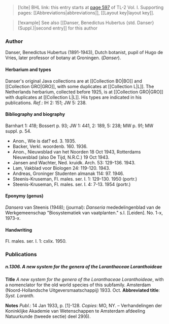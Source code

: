 > [!cite] BHL link: this entry starts at [page 597](https://www.biodiversitylibrary.org/item/103414#page/645/mode/1up) of TL-2 Vol. I.
> Supporting pages: [[Abbreviations|abbreviations]], [[Layout key|layout key]].

> [!example] See also [[Danser, Benedictus Hubertus {std. Danser} (Suppl.)|second entry]] for this author

### Author

Danser, Benedictus Hubertus (1891-1943), Dutch botanist, pupil of Hugo de Vries, later professor of botany at Groningen. (*Danser*).

#### Herbarium and types

Danser's original Java collections are at [[Collection BO|BO]] and [[Collection GRO|GRO]], with some duplicates at [[Collection L|L]]. The Netherlands herbarium, collected before 1925, is at [[Collection GRO|GRO]] with duplicates at [[Collection L|L]]. His types are indicated in his publications.
*Ref*.: IH 2: 151; JW 5: 238.

#### Bibliography and biography

Barnhart 1: 418; Bossert p. 93; JW 1: 441, 2: 189, 5: 238; MW p. 91; MW suppl. p. 54.
- Anon., Wie is dat? ed. 3. 1935.
- Backer, Verkl. woordenb. 160. 1936.
- Anon., Nieuwsblad van het Noorden 18 Oct 1943, Rotterdams Nieuwsblad (also De Tijd, N.R.C.) 19 Oct 1943.
- Jansen and Wachter, Ned. kruidk. Arch. 53: 129-136. 1943.
- Lam, Vakblad voor Biologen 24: 119-120. 1943.
- Andreas, Groninger Studenten almanak 114: 97. 1946.
- Steenis-Kruseman, Fl. males. ser. I. 1: 129-130. 1950 (portr.)
- Steenis-Kruseman, Fl. males. ser. I. 4: 7-13. 1954 (portr.)

#### Eponymy (genus)

*Dansera* van Steenis (1948); (journal): *Danseria* mededelingenblad van de Werkgemeenschap "Biosystematiek van vaatplanten." s.l. \[Leiden\]. No. 1-x, 1973-x.

#### Handwriting

Fl. males. ser. I. 1: cxlix. 1950.

### Publications

##### n.1306. A new system for the genera of the Loranthaceae Loranthoideae

**Title**
*A new system for the genera of the Loranthaceae Loranthoideae*, with a nomenclator for the old world species of this subfamily. Amsterdam (Noord-Hollandsche Uitgeversmaatschappij) 1933. Oct.
**Abbreviated title**: *Syst. Loranth.*

**Notes**
*Publ*.: 14 Jan 1933, p. \[1\]-128. *Copies*: MO, NY. – Verhandelingen der Koninklijke Akademie van Wetenschappen te Amsterdam afdeeling Natuurkunde (tweede sectie) deel 29(6).

